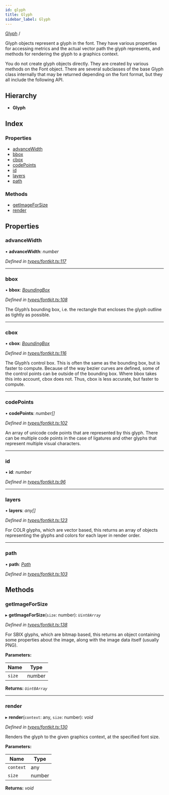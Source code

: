 ```yaml
---
id: glyph
title: Glyph
sidebar_label: Glyph
---
```


[Glyph](glyph.md) /

Glyph objects represent a glyph in the font. They have various properties for
accessing metrics and the actual vector path the glyph represents, and
methods for rendering the glyph to a graphics context.

You do not create glyph objects directly. They are created by various methods
on the Font object. There are several subclasses of the base Glyph class
internally that may be returned depending on the font format, but they all
include the following API.

## Hierarchy

* **Glyph**

## Index

### Properties

* [advanceWidth](glyph.md#advancewidth)
* [bbox](glyph.md#bbox)
* [cbox](glyph.md#cbox)
* [codePoints](glyph.md#codepoints)
* [id](glyph.md#id)
* [layers](glyph.md#layers)
* [path](glyph.md#path)

### Methods

* [getImageForSize](glyph.md#getimageforsize)
* [render](glyph.md#render)

## Properties

###  advanceWidth

• **advanceWidth**: *number*

*Defined in [types/fontkit.ts:117](https://github.com/Hopding/pdf-lib-docs/blob/36487a6/pdf-lib/src/types/fontkit.ts#L117)*

___

###  bbox

• **bbox**: *[BoundingBox](boundingbox.md)*

*Defined in [types/fontkit.ts:108](https://github.com/Hopding/pdf-lib-docs/blob/36487a6/pdf-lib/src/types/fontkit.ts#L108)*

The Glyph’s bounding box, i.e. the rectangle that encloses the glyph
outline as tightly as possible.

___

###  cbox

• **cbox**: *[BoundingBox](boundingbox.md)*

*Defined in [types/fontkit.ts:116](https://github.com/Hopding/pdf-lib-docs/blob/36487a6/pdf-lib/src/types/fontkit.ts#L116)*

The Glyph’s control box. This is often the same as the bounding box, but is
faster to compute. Because of the way bezier curves are defined, some of
the control points can be outside of the bounding box. Where bbox takes
this into account, cbox does not. Thus, cbox is less accurate, but faster
to compute.

___

###  codePoints

• **codePoints**: *number[]*

*Defined in [types/fontkit.ts:102](https://github.com/Hopding/pdf-lib-docs/blob/36487a6/pdf-lib/src/types/fontkit.ts#L102)*

An array of unicode code points that are represented by this glyph. There
can be multiple code points in the case of ligatures and other glyphs that
represent multiple visual characters.

___

###  id

• **id**: *number*

*Defined in [types/fontkit.ts:96](https://github.com/Hopding/pdf-lib-docs/blob/36487a6/pdf-lib/src/types/fontkit.ts#L96)*

___

###  layers

• **layers**: *any[]*

*Defined in [types/fontkit.ts:123](https://github.com/Hopding/pdf-lib-docs/blob/36487a6/pdf-lib/src/types/fontkit.ts#L123)*

For COLR glyphs, which are vector based, this returns an array of objects
representing the glyphs and colors for each layer in render order.

___

###  path

• **path**: *[Path](path.md)*

*Defined in [types/fontkit.ts:103](https://github.com/Hopding/pdf-lib-docs/blob/36487a6/pdf-lib/src/types/fontkit.ts#L103)*

## Methods

###  getImageForSize

▸ **getImageForSize**(`size`: number): *`Uint8Array`*

*Defined in [types/fontkit.ts:138](https://github.com/Hopding/pdf-lib-docs/blob/36487a6/pdf-lib/src/types/fontkit.ts#L138)*

For SBIX glyphs, which are bitmap based, this returns an object containing
some properties about the image, along with the image data itself
(usually PNG).

**Parameters:**

Name | Type |
------ | ------ |
`size` | number |

**Returns:** *`Uint8Array`*

___

###  render

▸ **render**(`context`: any, `size`: number): *void*

*Defined in [types/fontkit.ts:130](https://github.com/Hopding/pdf-lib-docs/blob/36487a6/pdf-lib/src/types/fontkit.ts#L130)*

Renders the glyph to the given graphics context, at the specified
font size.

**Parameters:**

Name | Type |
------ | ------ |
`context` | any |
`size` | number |

**Returns:** *void*